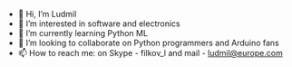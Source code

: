 - 👋 Hi, I’m Ludmil
- 👀 I’m interested in software and electronics
- 🌱 I’m currently learning Python ML
- 💞️ I’m looking to collaborate on Python programmers and Arduino fans
- 📫 How to reach me: on Skype - filkov_l and mail - ludmil@europe.com

<!---
ludmilf/ludmilf is a ✨ special ✨ repository because its `README.md` (this file) appears on your GitHub profile.
You can click the Preview link to take a look at your changes.
--->
